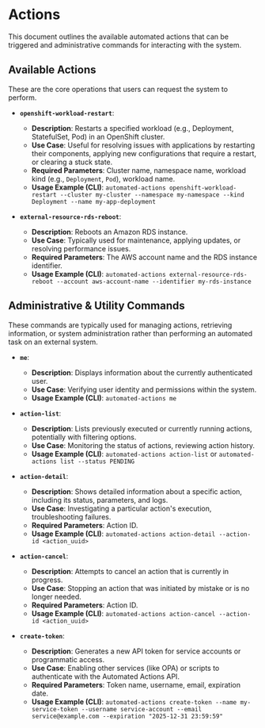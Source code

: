 # Actions

This document outlines the available automated actions that can be triggered and administrative commands for interacting with the system.

## Available Actions

These are the core operations that users can request the system to perform.

* **`openshift-workload-restart`**:
  * **Description**: Restarts a specified workload (e.g., Deployment, StatefulSet, Pod) in an OpenShift cluster.
  * **Use Case**: Useful for resolving issues with applications by restarting their components, applying new configurations that require a restart, or clearing a stuck state.
  * **Required Parameters**: Cluster name, namespace name, workload kind (e.g., `Deployment`, `Pod`), workload name.
  * **Usage Example (CLI)**: `automated-actions openshift-workload-restart --cluster my-cluster --namespace my-namespace --kind Deployment --name my-app-deployment`

* **`external-resource-rds-reboot`**:
  * **Description**: Reboots an Amazon RDS instance.
  * **Use Case**: Typically used for maintenance, applying updates, or resolving performance issues.
  * **Required Parameters**: The AWS account name and the RDS instance identifier.
  * **Usage Example (CLI)**: `automated-actions external-resource-rds-reboot --account aws-account-name --identifier my-rds-instance`

## Administrative & Utility Commands

These commands are typically used for managing actions, retrieving information, or system administration rather than performing an automated task on an external system.

* **`me`**:
  * **Description**: Displays information about the currently authenticated user.
  * **Use Case**: Verifying user identity and permissions within the system.
  * **Usage Example (CLI)**: `automated-actions me`

* **`action-list`**:
  * **Description**: Lists previously executed or currently running actions, potentially with filtering options.
  * **Use Case**: Monitoring the status of actions, reviewing action history.
  * **Usage Example (CLI)**: `automated-actions action-list` or `automated-actions list --status PENDING`

* **`action-detail`**:
  * **Description**: Shows detailed information about a specific action, including its status, parameters, and logs.
  * **Use Case**: Investigating a particular action's execution, troubleshooting failures.
  * **Required Parameters**: Action ID.
  * **Usage Example (CLI)**: `automated-actions action-detail --action-id <action_uuid>`

* **`action-cancel`**:
  * **Description**: Attempts to cancel an action that is currently in progress.
  * **Use Case**: Stopping an action that was initiated by mistake or is no longer needed.
  * **Required Parameters**: Action ID.
  * **Usage Example (CLI)**: `automated-actions action-cancel --action-id <action_uuid>`

* **`create-token`**:
  * **Description**: Generates a new API token for service accounts or programmatic access.
  * **Use Case**: Enabling other services (like OPA) or scripts to authenticate with the Automated Actions API.
  * **Required Parameters**: Token name, username, email, expiration date.
  * **Usage Example (CLI)**: `automated-actions create-token --name my-service-token --username service-account --email service@example.com --expiration "2025-12-31 23:59:59"`
